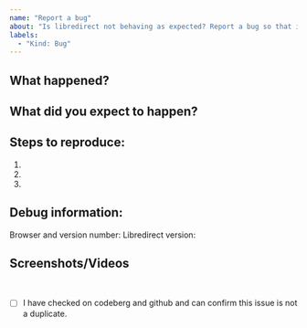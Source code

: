```yaml
---
name: "Report a bug"
about: "Is libredirect not behaving as expected? Report a bug so that it can be fixed as soon as possible."
labels:
  - "Kind: Bug"
---
```


## What happened?

## What did you expect to happen?

## Steps to reproduce:

1.
2.
3.

<!-- and so on -->

## Debug information:

Browser and version number:
Libredirect version:

## Screenshots/Videos

<!--Just drag and drop any screenshots or videos you have of the issue below-->

<br>
<!--Put an "x" between the brackets to confirm-->

- [ ] I have checked on codeberg and github and can confirm this issue is not a duplicate.
